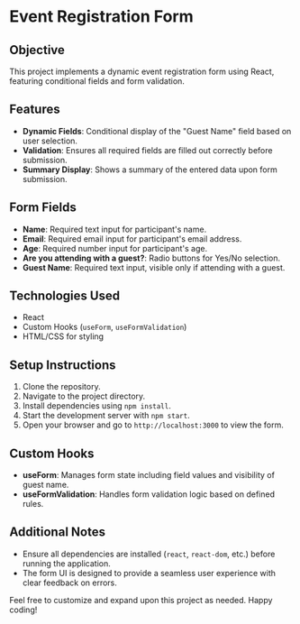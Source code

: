 # Event Registration Form

## Objective
This project implements a dynamic event registration form using React, featuring conditional fields and form validation.

## Features
- **Dynamic Fields**: Conditional display of the "Guest Name" field based on user selection.
- **Validation**: Ensures all required fields are filled out correctly before submission.
- **Summary Display**: Shows a summary of the entered data upon form submission.

## Form Fields
- **Name**: Required text input for participant's name.
- **Email**: Required email input for participant's email address.
- **Age**: Required number input for participant's age.
- **Are you attending with a guest?**: Radio buttons for Yes/No selection.
- **Guest Name**: Required text input, visible only if attending with a guest.

## Technologies Used
- React
- Custom Hooks (`useForm`, `useFormValidation`)
- HTML/CSS for styling

## Setup Instructions
1. Clone the repository.
2. Navigate to the project directory.
3. Install dependencies using `npm install`.
4. Start the development server with `npm start`.
5. Open your browser and go to `http://localhost:3000` to view the form.

## Custom Hooks
- **useForm**: Manages form state including field values and visibility of guest name.
- **useFormValidation**: Handles form validation logic based on defined rules.

## Additional Notes
- Ensure all dependencies are installed (`react`, `react-dom`, etc.) before running the application.
- The form UI is designed to provide a seamless user experience with clear feedback on errors.

Feel free to customize and expand upon this project as needed. Happy coding!

